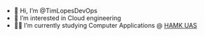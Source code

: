 - 👋 Hi, I’m @TimLopesDevOps
- 👀 I’m interested in Cloud engineering
- 👩‍🎓 I’m currently studying Computer Applications @ [HAMK UAS](https://www.hamk.fi/)


<!---
TimLopesDevOps/TimLopesDevOps is a ✨ special ✨ repository because its `README.md` (this file) appears on your GitHub profile.
You can click the Preview link to take a look at your changes.
--->
